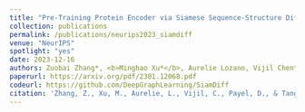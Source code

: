 ```yaml
---
title: "Pre-Training Protein Encoder via Siamese Sequence-Structure Diffusion Trajectory Prediction"
collection: publications
permalink: /publications/neurips2023_siamdiff
venue: "NeurIPS"
spotlight: "yes"
date: 2023-12-16
authors: Zuobai Zhang*, <b>Minghao Xu*</b>, Aurelie Lozano, Vijil Chenthamarakshan, Payel Das, Jian Tang (<b>* equal contribution</b>)
paperurl: https://arxiv.org/pdf/2301.12068.pdf
codeurl: https://github.com/DeepGraphLearning/SiamDiff
citation: 'Zhang, Z., Xu, M., Aurelie, L., Vijil, C., Payel, D., & Tang, J. (2023). Pre-Training Protein Encoder via Siamese Sequence-Structure Diffusion Trajectory Prediction. In Advances in Neural Information Processing Systems.'
---
```

